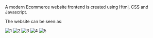 A modern Ecommerce website frontend is created using Html, CSS and Javascript.

The website can be seen as: 


![1](https://github.com/user-attachments/assets/2fa8ade8-d54b-4f54-b105-7abb574f68d3)
![2](https://github.com/user-attachments/assets/42cb2c4e-e7dc-4d27-8004-7d3562f31802)
![3](https://github.com/user-attachments/assets/0a5ee8ec-cc75-4293-854e-81e56c5bd938)
![4](https://github.com/user-attachments/assets/75cabe8a-7280-42cb-9a5c-7cb2f6871da9)
![5](https://github.com/user-attachments/assets/970761ad-f890-43a8-a9fe-62a7f2555cd8)
